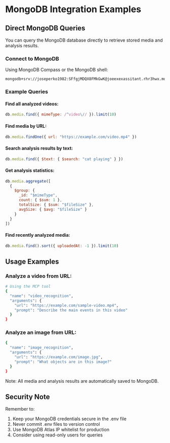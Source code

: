 # MongoDB Integration Examples

## Direct MongoDB Queries

You can query the MongoDB database directly to retrieve stored media and analysis results.

### Connect to MongoDB

Using MongoDB Compass or the MongoDB shell:
```
mongodb+srv://joseperko1982:SFfgjMDQX8FMkGwK@joeexexassitant.rhr3hwx.mongodb.net/Joeexexassitant
```

### Example Queries

#### Find all analyzed videos:
```javascript
db.media.find({ mimeType: /^video\// }).limit(10)
```

#### Find media by URL:
```javascript
db.media.findOne({ url: "https://example.com/video.mp4" })
```

#### Search analysis results by text:
```javascript
db.media.find({ $text: { $search: "cat playing" } })
```

#### Get analysis statistics:
```javascript
db.media.aggregate([
  {
    $group: {
      _id: "$mimeType",
      count: { $sum: 1 },
      totalSize: { $sum: "$fileSize" },
      avgSize: { $avg: "$fileSize" }
    }
  }
])
```

#### Find recently analyzed media:
```javascript
db.media.find().sort({ uploadedAt: -1 }).limit(10)
```

## Usage Examples

### Analyze a video from URL:
```bash
# Using the MCP tool
{
  "name": "video_recognition",
  "arguments": {
    "url": "https://example.com/sample-video.mp4",
    "prompt": "Describe the main events in this video"
  }
}
```

### Analyze an image from URL:
```bash
{
  "name": "image_recognition",
  "arguments": {
    "url": "https://example.com/image.jpg",
    "prompt": "What objects are in this image?"
  }
}
```

Note: All media and analysis results are automatically saved to MongoDB.

## Security Note

Remember to:
1. Keep your MongoDB credentials secure in the .env file
2. Never commit .env files to version control
3. Use MongoDB Atlas IP whitelist for production
4. Consider using read-only users for queries